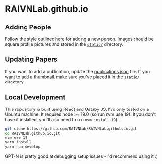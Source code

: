 # RAIVNLab.github.io

## Adding People

Follow the style outlined [here](https://github.com/RAIVNLab/RAIVNLab.github.io/blob/main/src/pages/people.tsx#L109-L115) for adding a new person. Images should be square profile pictures and stored in the [`static/`](https://github.com/RAIVNLab/RAIVNLab.github.io/tree/main/static) directory.

## Updating Papers

If you want to add a publication, update the [publications.json](https://github.com/RAIVNLab/RAIVNLab.github.io/blob/main/src/components/publications.json) file. If you want to add a thumbnail, make sure you've placed it in the [`static/`](https://github.com/RAIVNLab/RAIVNLab.github.io/tree/main/static) directory.

## Local Development

This repository is built using React and Gatsby JS. I've only tested on a Ubuntu machine. It requires node >= 19.0 (so run nvm use 19). If you don't have it installed, you'll also need to run `nvm install 19`).

```bash
git clone https://github.com/RAIVNLab/RAIVNLab.github.io.git
cd RAIVNLab.github.io.git
nvm use 19
yarn install
yarn run develop
```

GPT-N is pretty good at debugging setup issues - I'd recommend using it :)

